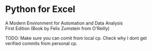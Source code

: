 # Python for Excel
A Modern Environment for Automation and Data Analysis  
First Edition
(Book by Felix Zumstein from O'Reilly)

TODO:
Make sure you can comit from local cp.
Check why I dont get verified commits from personal cp.
